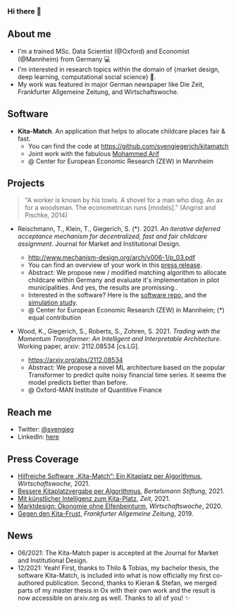 ### Hi there 👋

## About me

- I'm a trained MSc. Data Scientist (@Oxford) and Economist (@Mannheim) from Germany :computer:
- I'm interested in research topics within the domain of {market design, deep learning, computational social science} :telescope:.
- My work was featured in major German newspaper like Die Zeit, Frankfurter Allgemeine Zeitung, and Wirtschaftswoche.

## Software

- **Kita-Match**. An application that helps to allocate childcare places fair & fast.
  + You can find the code at https://github.com/svengiegerich/kitamatch
  + Joint work with the fabulous [Mohammed Arif](https://github.com/arifnazrul)
  + @ Center for European Economic Research (ZEW) in Mannheim

## Projects

> "A worker is known by his towls. A shovel for a man who disg. An ax for a woodsman. The econometrican runs [models]." (Angrist and Pischke, 2014)

- Reischmann, T., Klein, T., Giegerich, S. (*). 2021. *An iterative deferred acceptance mechanism for decentralized, fast and fair childcare assignment*. Journal for Market and Institutional Design. 
  + http://www.mechanism-design.org/arch/v006-1/p_03.pdf
  + You can find an overview of your work in this [press release](https://www.zew.de/en/press/latest-press-releases/decentralised-mechanism-for-quick-fair-and-transparent-allocation-of-nursery-school-places).
  + Abstract: We propose new / modified matching algorithm to allocate childcare within Germany and evaluate it's implementation in pilot municipalities. And yes, the results are promissing..
  + Interested in the software? Here is the [software repo](https://github.com/svengiegerich/kitamatch), and the [simulation study](https://github.com/tobiasreischmann/matchingmarkets-simulation).
  + @ Center for European Economic Research (ZEW) in Mannheim; (*) equal contribution

- Wood, K., Giegerich, S., Roberts, S., Zohren, S. 2021. *Trading with the Momentum Transformer: An Intelligent and Interpretable Architecture*. Working paper, arxiv: 2112.08534 [cs.LG]. 
  + https://arxiv.org/abs/2112.08534
  + Abstract: We propose a novel ML architecture based on the popular Transformer to predict quite noisy financial time series. It seems the model predicts better than before.
  + @ Oxford-MAN Institute of Quantitive Finance

## Reach me

- Twitter: [@svengieg](https://twitter.com/svengieg)
- LinkedIn: [here](https://www.linkedin.com/in/sven-giegerich/)

## Press Coverage
- [Hilfreiche Software „Kita-Match“: Ein Kitaplatz per Algorithmus](https://www.wiwo.de/politik/deutschland/hilfreiche-software-kita-match-ein-kitaplatz-per-algorithmus/27890190.html), *Wirtschaftswoche*, 2021.
- [Bessere Kitaplatzvergabe per Algorithmus](https://algorithmenethik.de/2021/06/30/bessere-kitaplatzvergabe-per-algorithmus/), *Bertelsmann Stiftung*, 2021.
- [Mit künstlicher Intelligenz zum Kita-Platz](https://www.zeit.de/2021/06/kuenstliche-intelligenz-kita-anwendung-regulierung-gesellschaft-technologie), *Zeit*, 2021.
- [Marktdesign: Ökonomie ohne Elfenbeinturm](https://www.wiwo.de/my/politik/konjunktur/vwl-marktdesign-oekonomie-ohne-elfenbeinturm/25470414.html?ticket=ST-572409-T9hmN7hhap22uZ7XEXS4-ap5), *Wirtschaftswoche*, 2020.
- [Gegen den Kita-Frust](https://www.faz.net/aktuell/wirtschaft/wie-ein-algorithmus-kitaplaetze-fairer-vergeben-soll-16510418.html), *Frankfurter Allgemeine Zeitung*, 2019.

## News

- 06/2021: The Kita-Match paper is accepted at the Journal for Market and Institutional Design.
- 12/2021: Yeah! First, thanks to Thilo & Tobias, my bachelor thesis, the software Kita-Match, is included into what is now officially my first co-authored publication. Second, thanks to Kieran & Stefan, we merged parts of my master thesis in Ox with their own work and the result is now accessible on arxiv.org as well. Thanks to all of you! ✨
<!--
**svengiegerich/svengiegerich** is a ✨ _special_ ✨ repository because its `README.md` (this file) appears on your GitHub profile.

Here are some ideas to get you started:

- 🔭 I’m currently working on ...
- 🌱 I’m currently learning ...
- 👯 I’m looking to collaborate on ...
- 🤔 I’m looking for help with ...
- 💬 Ask me about ...
- 📫 How to reach me: ...
- 😄 Pronouns: ...
- ⚡ Fun fact: ...
-->
